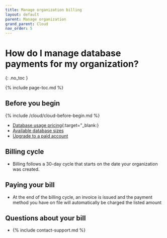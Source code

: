 ```yaml
---
title: Manage organization billing
layout: default
parent: Manage organization
grand_parent: Cloud
nav_order: 5
---
```


# How do I manage database payments for my organization?
{: .no_toc }

{% include page-toc.md %}

## Before you begin

{% include /cloud/cloud-before-begin.md %}

* [Database usage pricing](https://www.featurebase.com/pricing){:target="\_blank:}
* [Available database sizes](https://docs.featurebase.com/docs/cloud/cloud-databases/cloud-db-shape/)
* [Upgrade to a paid account](/docs/cloud/cloud-org/cloud-org-upgrade-to-paid/)

## Billing cycle

* Billing follows a 30-day cycle that starts on the date your organization was created.

## Paying your bill

* At the end of the billing cycle, an invoice is issued and the payment method you have on file will automatically be charged the listed amount

## Questions about your bill

* {% include contact-support.md %}
